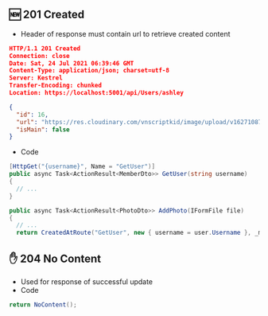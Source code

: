 ## 🆕 201 Created
* Header of response must contain url to retrieve created content
```json
HTTP/1.1 201 Created
Connection: close
Date: Sat, 24 Jul 2021 06:39:46 GMT
Content-Type: application/json; charset=utf-8
Server: Kestrel
Transfer-Encoding: chunked
Location: https://localhost:5001/api/Users/ashley

{
  "id": 16,
  "url": "https://res.cloudinary.com/vnscriptkid/image/upload/v1627108786/kgmurlbjel8iv4bue7xq.jpg",
  "isMain": false
}
```
* Code
```csharp
[HttpGet("{username}", Name = "GetUser")]
public async Task<ActionResult<MemberDto>> GetUser(string username)
{
  // ...
}

public async Task<ActionResult<PhotoDto>> AddPhoto(IFormFile file)
{
  // ...
  return CreatedAtRoute("GetUser", new { username = user.Username }, _mapper.Map<PhotoDto>(photo));
```

## ✋ 204 No Content
* Used for response of successful update
* Code
```csharp
return NoContent();
```
